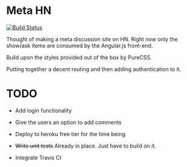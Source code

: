 # Meta HN

[![Build Status](https://travis-ci.org/ahsanbagwan/askhn.png)](https://travis-ci.org/ahsanbagwan/askhn)

Thought of making a meta discussion site on HN. Right now only the show/ask items are consumed by the Angular.js front-end.

Build upon the styles provided out of the box by PureCSS.

Putting together a decent routing and then adding authentication to it.

# TODO

* Add login functionality

* Give the users an option to add comments

* Deploy to heroku free tier for the time being

* ~~Write unit tests~~ Already in place. Just have to build on it.

* Integrate Travis CI

